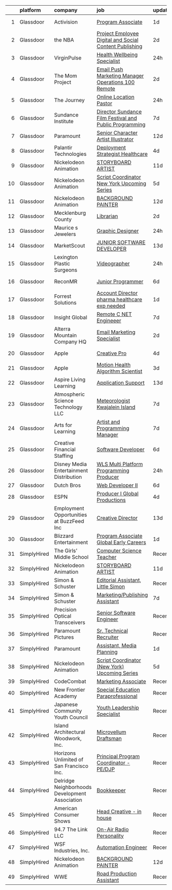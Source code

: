 

|    | platform    | company                                        | job                                                                                                                                                                                                                                                                                                                                                                                                                                                                                                                                                                                                                                                                                                                                                                                                                                                                                                                                                                                                                                                                                                                                                                                                                                                                                                                                                     | update_time   | location             |
|---:|:------------|:-----------------------------------------------|:--------------------------------------------------------------------------------------------------------------------------------------------------------------------------------------------------------------------------------------------------------------------------------------------------------------------------------------------------------------------------------------------------------------------------------------------------------------------------------------------------------------------------------------------------------------------------------------------------------------------------------------------------------------------------------------------------------------------------------------------------------------------------------------------------------------------------------------------------------------------------------------------------------------------------------------------------------------------------------------------------------------------------------------------------------------------------------------------------------------------------------------------------------------------------------------------------------------------------------------------------------------------------------------------------------------------------------------------------------|:--------------|:---------------------|
|  1 | Glassdoor   | Activision                                     | [Program Associate](https://www.glassdoor.com/partner/jobListing.htm?pos=125&ao=1136043&s=58&guid=000001817073eceeb7fb393d2e2c9a29&src=GD_JOB_AD&t=SR&vt=w&cs=1_b6363d11&cb=1655449054931&jobListingId=1007942880623&jrtk=3-0-1g5o77r8og2du801-1g5o77r95pkmd800-9992a95650878960-)                                                                                                                                                                                                                                                                                                                                                                                                                                                                                                                                                                                                                                                                                                                                                                                                                                                                                                                                                                                                                                                                      | 1d            | Santa Monica, CA     |
|  2 | Glassdoor   | the NBA                                        | [Project Employee  Digital and Social Content Publishing](https://www.glassdoor.com/partner/jobListing.htm?pos=119&ao=1136043&s=58&guid=000001817073eceeb7fb393d2e2c9a29&src=GD_JOB_AD&t=SR&vt=w&cs=1_8a2bf1b8&cb=1655449054931&jobListingId=1007940054654&jrtk=3-0-1g5o77r8og2du801-1g5o77r95pkmd800-d02273300f113c7b-)                                                                                                                                                                                                                                                                                                                                                                                                                                                                                                                                                                                                                                                                                                                                                                                                                                                                                                                                                                                                                                | 2d            | Secaucus, NJ         |
|  3 | Glassdoor   | VirginPulse                                    | [Health   Wellbeing Specialist](https://www.glassdoor.com/partner/jobListing.htm?pos=121&ao=1136043&s=58&guid=000001817073eceeb7fb393d2e2c9a29&src=GD_JOB_AD&t=SR&vt=w&cs=1_67ebbc09&cb=1655449054931&jobListingId=1007945582787&jrtk=3-0-1g5o77r8og2du801-1g5o77r95pkmd800-02cf2e8bcc341bf7-)                                                                                                                                                                                                                                                                                                                                                                                                                                                                                                                                                                                                                                                                                                                                                                                                                                                                                                                                                                                                                                                          | 24h           | Remote               |
|  4 | Glassdoor   | The Mom Project                                | [Email   Push Marketing Manager   Operations  100  Remote ](https://www.glassdoor.com/partner/jobListing.htm?pos=112&ao=1110586&s=58&guid=000001817073eceeb7fb393d2e2c9a29&src=GD_JOB_AD&t=SR&vt=w&cs=1_27b50af8&cb=1655449054930&jobListingId=1007940424888&cpc=F41FEAB56D215062&jrtk=3-0-1g5o77r8og2du801-1g5o77r95pkmd800-768d1e8051a4937b--6NYlbfkN0BDp_epf89aHDQhKpPegNJQ_ldQpEFZQsM9OcONMGxWx6pU56EKHF58QjVdAUvn2gWqMEeeReI9Lfo0jpm1b4pp7OwxvgNG4QPsVUjNHZDAecHM94SPetJDxiX0BM96QF0MwDtAJVFCTrjSrBNfEC6gZwgreDkUCCE-SgXUxBadsHaWK8vap87bEj4EqAc-igR5HTyUEZXtXPB3XLIOW3wUFGePyWD4SJYxHNAtGmP7WzXAyNfOugyzgRA4JFhsHj0WKfrSYEiPGEju2U2gE6rHJAYcFEi5OufHIm6oPDeJzJcPi-eiLQOT-1GYh54QO4tIH6lj7pSbbJFyRgW44858QbIB7BZATjTLfmXmI5n-3iOU407SlGny2GvV_EzAqKqQKSiR-QJgUQfRrhlxct3en1UDspTJD-aZWRQrwwYuzm5IeFtLj7u1bxW2YyJjEZ5dtCZUdgH7XlqbeB05w8jQxPq-YBRfD-YvRfohEaMa_ubyyCV-mlA_i4opP-976CQqnm9IwD22q-Fwp0tFjEAa1CHIEE8S3jDwWxmrAFfi0nGlwHG6f5aLTlNdyry0R-9DvSu78L9o8A%3D%3D)                                                                                                                                                                                                                                                                                                                                                                             | 2d            | Remote               |
|  5 | Glassdoor   | The Journey                                    | [Online Location Pastor](https://www.glassdoor.com/partner/jobListing.htm?pos=127&ao=1136043&s=58&guid=000001817073eceeb7fb393d2e2c9a29&src=GD_JOB_AD&t=SR&vt=w&ea=1&cs=1_076693d2&cb=1655449054931&jobListingId=1007944879859&jrtk=3-0-1g5o77r8og2du801-1g5o77r95pkmd800-b4a4b1c5b92e0f10-)                                                                                                                                                                                                                                                                                                                                                                                                                                                                                                                                                                                                                                                                                                                                                                                                                                                                                                                                                                                                                                                            | 24h           | Newark, DE           |
|  6 | Glassdoor   | Sundance Institute                             | [Director  Sundance Film Festival and Public Programming](https://www.glassdoor.com/partner/jobListing.htm?pos=126&ao=1136043&s=58&guid=000001817073eceeb7fb393d2e2c9a29&src=GD_JOB_AD&t=SR&vt=w&cs=1_e9b950c3&cb=1655449054931&jobListingId=1007930596097&jrtk=3-0-1g5o77r8og2du801-1g5o77r95pkmd800-b08be05f9b2cee53-)                                                                                                                                                                                                                                                                                                                                                                                                                                                                                                                                                                                                                                                                                                                                                                                                                                                                                                                                                                                                                                | 7d            | Remote               |
|  7 | Glassdoor   | Paramount                                      | [Senior Character Artist   Illustrator](https://www.glassdoor.com/partner/jobListing.htm?pos=129&ao=1136043&s=58&guid=000001817073eceeb7fb393d2e2c9a29&src=GD_JOB_AD&t=SR&vt=w&cs=1_e7dd174d&cb=1655449054931&jobListingId=1007918003731&jrtk=3-0-1g5o77r8og2du801-1g5o77r95pkmd800-3fcb24547a138c74-)                                                                                                                                                                                                                                                                                                                                                                                                                                                                                                                                                                                                                                                                                                                                                                                                                                                                                                                                                                                                                                                  | 12d           | New York, NY         |
|  8 | Glassdoor   | Palantir Technologies                          | [Deployment Strategist   Healthcare](https://www.glassdoor.com/partner/jobListing.htm?pos=104&ao=1110586&s=58&guid=000001817073eceeb7fb393d2e2c9a29&src=GD_JOB_AD&t=SR&vt=w&cs=1_8860759f&cb=1655449054927&jobListingId=1007934686982&cpc=853DEF62E69EE75B&jrtk=3-0-1g5o77r8og2du801-1g5o77r95pkmd800-305a206c13559dda--6NYlbfkN0Brd2bbJv--kwJLf5E6dthOUocw0FyT9949Kzz66cUevmgVuLUFWYj_oOBcuZnSDrOkGidIEmik9N7UTNyWyLfaqL-O4D-i0cCHvz_n4CZ7VMfuatrEiXcoLa9M3cCJLotG46BI9X1u0SewhbdUqU5TE3Jym9xA8YdW6yP-wv6yAw1c0IlZuqUoXx4TtFT7N4MMIjxrXfebtEbQGzO47xEhMBHEHnLlNn1m0KEBUwwUqtbXlpDPPfDekSrAdSBJ0TILUQfj21vIpaWTuuM5HTzHIfGyCxSVvZEeGJxOJIRK6afg_lV5OWv7o9mj0aDGVqzpIpsonHDD-FthNolZlvsQEis_Wioz3e9FPQR6R6QENMq345cd5mwItiPBT4Bq4JsKHVygq7MrcQvHtWjwEW0H_y0RYm-vgr3Y82th_GKgKrecchEligo_o2yo7uLxREE%3D)                                                                                                                                                                                                                                                                                                                                                                                                                                                                                                                                                  | 4d            | New York, NY         |
|  9 | Glassdoor   | Nickelodeon Animation                          | [STORYBOARD ARTIST](https://www.glassdoor.com/partner/jobListing.htm?pos=118&ao=1136043&s=58&guid=000001817073eceeb7fb393d2e2c9a29&src=GD_JOB_AD&t=SR&vt=w&cs=1_566bacec&cb=1655449054930&jobListingId=1007918868343&jrtk=3-0-1g5o77r8og2du801-1g5o77r95pkmd800-1cb22805620541ee-)                                                                                                                                                                                                                                                                                                                                                                                                                                                                                                                                                                                                                                                                                                                                                                                                                                                                                                                                                                                                                                                                      | 11d           | Burbank, CA          |
| 10 | Glassdoor   | Nickelodeon Animation                          | [Script Coordinator  New York  Upcoming Series](https://www.glassdoor.com/partner/jobListing.htm?pos=117&ao=1136043&s=58&guid=000001817073eceeb7fb393d2e2c9a29&src=GD_JOB_AD&t=SR&vt=w&cs=1_581cfc0a&cb=1655449054930&jobListingId=1007933429546&jrtk=3-0-1g5o77r8og2du801-1g5o77r95pkmd800-4480ba32aa58e2a3-)                                                                                                                                                                                                                                                                                                                                                                                                                                                                                                                                                                                                                                                                                                                                                                                                                                                                                                                                                                                                                                          | 5d            | New York, NY         |
| 11 | Glassdoor   | Nickelodeon Animation                          | [BACKGROUND PAINTER](https://www.glassdoor.com/partner/jobListing.htm?pos=120&ao=1136043&s=58&guid=000001817073eceeb7fb393d2e2c9a29&src=GD_JOB_AD&t=SR&vt=w&cs=1_c928d2e9&cb=1655449054931&jobListingId=1007918177935&jrtk=3-0-1g5o77r8og2du801-1g5o77r95pkmd800-77f317dae4e9868c-)                                                                                                                                                                                                                                                                                                                                                                                                                                                                                                                                                                                                                                                                                                                                                                                                                                                                                                                                                                                                                                                                     | 12d           | Burbank, CA          |
| 12 | Glassdoor   | Mecklenburg County                             | [Librarian](https://www.glassdoor.com/partner/jobListing.htm?pos=130&ao=1136043&s=58&guid=000001817073eceeb7fb393d2e2c9a29&src=GD_JOB_AD&t=SR&vt=w&cs=1_a6a9e57e&cb=1655449054931&jobListingId=1007940262489&jrtk=3-0-1g5o77r8og2du801-1g5o77r95pkmd800-3407ecece2af52d8-)                                                                                                                                                                                                                                                                                                                                                                                                                                                                                                                                                                                                                                                                                                                                                                                                                                                                                                                                                                                                                                                                              | 2d            | United States        |
| 13 | Glassdoor   | Maurice s Jewelers                             | [Graphic Designer](https://www.glassdoor.com/partner/jobListing.htm?pos=102&ao=1110586&s=58&guid=000001817073eceeb7fb393d2e2c9a29&src=GD_JOB_AD&t=SR&vt=w&ea=1&cs=1_035fd842&cb=1655449054927&jobListingId=1007944737193&cpc=883DC43018083D9A&jrtk=3-0-1g5o77r8og2du801-1g5o77r95pkmd800-dcc290c3d2d8ae28--6NYlbfkN0CdcVd3SDA1nO7RkKTAACmPV4xEt72Vls8LI2dqcgyOeMwQfCOCtDjP9cK9FjsJG_6S-JpbsrUfRjpFhovfbIm7bElIb4IcS5tvtffrexHKe-5LRVbCJ8N25pUCF2FBD8-cXHGg9Wtve33PTwMpc5NQS9VEuMMOh2xv1Vtt__Ltbb7bt5RDsHAibLg_eT1m8ZGKTfRLh8w1xEq96PyA1-qEpjJ0uxqLF6ZQhrcV1h5WnUY9xraYQNAQePJDvhWirBFu1z-4vnh0cqTGg6hyTf0S6rctO6dWLsicghq0cye41BEdgPKQf32xFj1wdsWXg4VGaRmYOordj3CN32MF8nVroRf6U315R4Z2aB2CutH1yEaSdjrewCXDmxrdoTv5LMROhUENzqtN-OH1gkw1cYbKzqAWdlJhcLOg3eLMXmFKL5el9FFfGwBzLdOH9k8KPlFy5Hk-TPVVLSEjIntatZgpp9PDmoq3qeH8ycGR8DWgkDBbp31GdDw8uqt6wbmJDMl_2YeRA5vuSA%3D%3D)                                                                                                                                                                                                                                                                                                                                                                                                                                                                                 | 24h           | Miami, FL            |
| 14 | Glassdoor   | MarketScout                                    | [JUNIOR SOFTWARE DEVELOPER](https://www.glassdoor.com/partner/jobListing.htm?pos=110&ao=1110586&s=58&guid=000001817073eceeb7fb393d2e2c9a29&src=GD_JOB_AD&t=SR&vt=w&ea=1&cs=1_74352fb2&cb=1655449054930&jobListingId=1007916261981&cpc=654405A9B1E0A9F5&jrtk=3-0-1g5o77r8og2du801-1g5o77r95pkmd800-d9acbeb95a155bfe--6NYlbfkN0AIjISvKWA8N-feti8tbsC-cLr8b4U-ykyS5eDE0xGPuvW63yXnEsI25Imuwsw3LVJO6MUC1WVlgMOG9eHfx3IrOrS1FUJDiwGCigXAcVciFWvvhQLYBhaK5qs1AfiHRyWfKzCGWAoL36taVq-dH4pzYGVOgGV9BzkyXU9HcALNNngtsHIBf7JYL2szePZ6C80YdDjIcKuJZhHeADRjm98KDRyoYq7kYcO76DOFAhCrURRClPL8sx6fo-o6_5KufvKykaurqQO-G2gQ72LNaR4wBl2CjM20O1LH-W8kK_yRtYlrwWaAbutp6_m6KdZOyXuXCsvrc1727fPSub0CtDxYsVieKce01RZ8wdfy-IBvucCGillvNpLQvjeUbTh5a5yGITmmGKeu4ZMpsWdYLa0KKtbAUbttlBz9TeNpsA_7JDWaMDQvEyNge17phct52WgCz3fKxJgxQClHELdY12TWs1F6jO5QXEfT2vynSveeGyWKWm7wBvtfwEAigU_uDPo%3D)                                                                                                                                                                                                                                                                                                                                                                                                                                                                                      | 13d           | Dallas, TX           |
| 15 | Glassdoor   | Lexington Plastic Surgeons                     | [Videographer](https://www.glassdoor.com/partner/jobListing.htm?pos=106&ao=1110586&s=58&guid=000001817073eceeb7fb393d2e2c9a29&src=GD_JOB_AD&t=SR&vt=w&ea=1&cs=1_be916e98&cb=1655449054929&jobListingId=1007944786659&cpc=48B9F4758953335C&jrtk=3-0-1g5o77r8og2du801-1g5o77r95pkmd800-3920226715d3680a--6NYlbfkN0C940giE5twnzYli1afsKAPzRYwzii1muAbSRri1FK89oINLsCFNXs4CXjVd99fX64jn8YlDWD4vDULHpiWZPVkH_ArlI-LHp6Grm02UXcK5BzpHG-VT9inluiaDaG-ZH52uxpMN2XP65TG5nxpVIemcld_w5xlI0qnRoeNOC2PIgsyjGX4PXKC33LWs_Zf0Qxvs556ES1VPWI65jIjjX190xM2iK5woJi1s4aTKWNi6RWP3FOFA0UjxfQ6FopWivQhztyKl7iEDErbYXzQq7wuNr23qRfYzeSCnQlVyi-SLv2JUoI-yv8WZUk7gsX7ntqJcUTsaYlIzFxKsviyobe5MqaMHLtsBXTWuM-i3X1h7Iiv--LITIdT-4SirNTf903aEA8R5V26K8b8_kOZ-cytX-KWzSUnxsHtmBKQ5cLJA5nDcqG5NVIcUnVfJnN5NbsRQlW2o8iseFHl0TgotAveN83uqe67GUsG8GolTXUGGAnsK8ALgLZmpmb5LP_b6cE%3D)                                                                                                                                                                                                                                                                                                                                                                                                                                                                                                   | 24h           | Atlanta, GA          |
| 16 | Glassdoor   | ReconMR                                        | [Junior Programmer](https://www.glassdoor.com/partner/jobListing.htm?pos=123&ao=1136043&s=58&guid=000001817073eceeb7fb393d2e2c9a29&src=GD_JOB_AD&t=SR&vt=w&ea=1&cs=1_577d9ca3&cb=1655449054931&jobListingId=1007931268361&jrtk=3-0-1g5o77r8og2du801-1g5o77r95pkmd800-da68b61aabd549ed-)                                                                                                                                                                                                                                                                                                                                                                                                                                                                                                                                                                                                                                                                                                                                                                                                                                                                                                                                                                                                                                                                 | 6d            | San Marcos, TX       |
| 17 | Glassdoor   | Forrest Solutions                              | [Account Director  pharma healthcare exp needed ](https://www.glassdoor.com/partner/jobListing.htm?pos=111&ao=1110586&s=58&guid=000001817073eceeb7fb393d2e2c9a29&src=GD_JOB_AD&t=SR&vt=w&ea=1&cs=1_3b110f20&cb=1655449054930&jobListingId=1007942267149&cpc=AC285F3A3ECA6BB0&jrtk=3-0-1g5o77r8og2du801-1g5o77r95pkmd800-cdada683bd1322bf--6NYlbfkN0AuHnhZjmcyaB6k4MEd6HCuGKyWhbjlTBeGSExt6nCCqxeankVGR7-7Sdjn6DI7Ps3cwHHTjcir59qateDwRe_V092nw4Ug-DHsnZnkzNLkvyFeq47G9oJHPWav491x-OXJkPdhlfx5kv9E8EA64i-CYumUSh61KkTCZpfZAKg4LmzxlZK0aprROX9MYiN1_rC-MdITS85lVLRakr-DV-_uRKontrxtdsG7_DUz0a8948VcR5MFHO_0ZCFva7fswRG47B6AGH7-1AcbH9KTOXmJQNMsrj4uVnea4WhJui61IlLfLfxiVWQHnF73lKZ8khdv7FusDo0AmZR8Vz34935z13tbAvxfkncJ97kBG8FxJzpcxVrVgn726rLyvj7UNcuvNPFnptrQntVDNmM40OqoTVp9c7ZLgrIsF1W9EHtgCTrbYcyZuTyHFfI2c7bXBykTOhrH1tKd0Six78cYRjAyxE18wWvwTWlITCMf4Xl_Q1CyNKCSAY5zKNp6dueZR3Y%3D)                                                                                                                                                                                                                                                                                                                                                                                                                                                                | 1d            | Remote               |
| 18 | Glassdoor   | Insight Global                                 | [Remote C   NET Engineeer](https://www.glassdoor.com/partner/jobListing.htm?pos=113&ao=1110586&s=58&guid=000001817073eceeb7fb393d2e2c9a29&src=GD_JOB_AD&t=SR&vt=w&ea=1&cs=1_90240ee6&cb=1655449054930&jobListingId=1007929712709&cpc=334ABAF5D42DC775&jrtk=3-0-1g5o77r8og2du801-1g5o77r95pkmd800-a44c654dfaaaddf8--6NYlbfkN0BKkHZu3wF05EeDimN_p6sYpKCMArvwa95YdH7UpkaBCoSUOkIYlUzfXy5ApT4Kkb4G4c4egp5EeV2jK0GYd9MwXubyIMyThbew28DQcKM1Qvx7dYedYW7IGAMgEZtQrgVm-hN4CMuIQLbdmBcn5x02t8SmNORWyazQ7CQHi2-KapZcSTNBVB4V5C9s4M_qrAwLsy__B1KCizZG2YE8mBVaq-6l4bifwEIg1uoOhjjTkT-4LeA_bI89NJv2M-YYOK1-XRxknmwaBPztGABl8UL6Q4YRgmLO-h1hox7MUqYtIwOzLPtgvaC1hK2jpxH4xANGyEbq3GS06roetvjA1XLM_feHoqNhCYC9x7YKsRM6TIMULa7MoaGcILhTyJtS0-0PhLX0o9Zv1XTR6_MezxbsmtF3vB7YU_QmPwOeZ-jDIQvX3fDVLSy1CpPX-LxR0ViHGrI1TS45L0satE2y-L2HYWPA-9GtlalYeGF9QrF8eBWBYjtdAAU5oJhxpj_SSa8NFFsFzE4B_Q%3D%3D)                                                                                                                                                                                                                                                                                                                                                                                                                                                                         | 7d            | Remote               |
| 19 | Glassdoor   | Alterra Mountain Company  HQ                   | [Email Marketing Specialist](https://www.glassdoor.com/partner/jobListing.htm?pos=101&ao=1110586&s=58&guid=000001817073eceeb7fb393d2e2c9a29&src=GD_JOB_AD&t=SR&vt=w&cs=1_2df800ee&cb=1655449054926&jobListingId=1007939991672&cpc=AE484BB564079092&jrtk=3-0-1g5o77r8og2du801-1g5o77r95pkmd800-41349380c6df7e04--6NYlbfkN0CJbQSB3L26edeJ4Qq3ropmkMntCbW7ELI5jV-r_G5MfF1JmRjBKfTw9Rc3ahl8WDFLh1JTVc4IJ8FOmlOF6cYZLkX6_rmrnkX0gHLI-SivAC0IVRkZaodmb6C4nF91hRavfsjI6UbaeEbeg-vRX9eUnJbOn6VQ8WY_Es4ayXdNmAJ9jmOP1Ai__wlfK8XnnvsMuoPt9QsT-2uyrM4bE-LKNXb6qhibs1G97GdqtybG_tD7-l_Eb8p4cuJLVvMuJxQsbixdKR9qTaKdaVraR1GgdIarjD69YUcqBZqsHkIC6E3LXlE-1lfqDy_VK4rNn-JznEqm6UgPWRyCLpm0PvXdgtIKJqCRzMMvj7s44EdQSl2WO53Jdu8RiSJ67CVZe04zo1cLp5up5fzHfgCEAWzEuzmAO8J_m4yv_fIxP7qEpyipSifWwgPm0NnGuGQ20O8eWaYCOwB0nfoPCP0_SD5XKHuAIghg_TCyS2AZTxmkN8EdWCOG74hwMoaN3TsS7k4Et4RGYrUk82c9zcX_2idal_Y8MEljCNiwUnxzokFKKv-CB3Pq074Vi-os97zK4oQbhXAT02Aqu0XPP5A4mGycPvn2-dP-gPvEc3DNKzdECA%3D%3D)                                                                                                                                                                                                                                                                                                                                                                            | 2d            | Denver, CO           |
| 20 | Glassdoor   | Apple                                          | [Creative Pro](https://www.glassdoor.com/partner/jobListing.htm?pos=122&ao=1136043&s=58&guid=000001817073eceeb7fb393d2e2c9a29&src=GD_JOB_AD&t=SR&vt=w&cs=1_51f90028&cb=1655449054931&jobListingId=1007933563273&jrtk=3-0-1g5o77r8og2du801-1g5o77r95pkmd800-687ebdafc2213745-)                                                                                                                                                                                                                                                                                                                                                                                                                                                                                                                                                                                                                                                                                                                                                                                                                                                                                                                                                                                                                                                                           | 4d            | Rockaway, NJ         |
| 21 | Glassdoor   | Apple                                          | [Motion Health Algorithm Scientist](https://www.glassdoor.com/partner/jobListing.htm?pos=107&ao=1110586&s=58&guid=000001817073eceeb7fb393d2e2c9a29&src=GD_JOB_AD&t=SR&vt=w&cs=1_6a816fa9&cb=1655449054928&jobListingId=1007937963441&cpc=334ABAF5D42DC775&jrtk=3-0-1g5o77r8og2du801-1g5o77r95pkmd800-0a9e17f364445473--6NYlbfkN0BvKrLyj5gPmtZO9T8euul8TCxuuKNOtzRJOomxnwSEodTz2Bc-sPZlC5mDe-NOaJgNsHPVffztlti6jcAy-c5lQiRWgjb8vOedoeW8sxp_Z5N98i8skw2smaIqLptJN34K10d0QfdKun9rJlU_md8wBszVFDOZHtEYCsQwbzuBQ3gdj87-JEaawlWDA5gUjLwwez9bFjwgXXs5pRNwpWxTqtJ5Rh6ADrLLi4pCyv8Rwqf4pc_Tg399MFwRHuR4tI7JvXqtx89OoLmL0oGkS47lPV-Z1mXsId9TTvumkQOpai9_S3-xcP_Gxql4pwl1Nm2B47-nxB5_sR2tbKvbVKrIRSWqwQzsYCE_TduOBQh0YKkHV_5RIEzMuyWIL7cCYmzaYfDCOrQpTSINzMZcF44LqVX2ADaJfFMkcYzxQChafshw0lfW1hf8PVM-Lp64MvVc5t7rH-N_z0cID36N_ypQDOjG5IvI8HVCwL4R051isr_TNfJlCvrmJeF8qXafFuUQE6Z29rZInuqO9-1NPXqmlLB9Vbl3J2M5gO1BiBL7bUsb5cWfMhtrljRBjRJ3PJ6Npev_wgoXA4RIIsXxVPGQh_RNd4h90ruX0HUrSkQ8aGAsiKvdhcZCEaVYPkxdZN6aH3U9qRoKySzXHkIFwhPrfj6wBmiFMLcYVZsjzQ6rPk6vptkpmBWSr2TL7r1MA0m3MmUByr72UjHmb9pLGHkolS-YxwvyDHicJrrxokRFDvmNF10WXKTpS4pQ5tYFodBjRCBeQXzfhZ9INzlbFtiIW5ZbgXZ1bkdH6or1wB8QaduM_RUUxM-fFz5OPbaGFtuzX6z24cdj8W84dRPk8pMigJnxLsWottoSXH377Av7SgLrR8wTPX4flWGHxNxImoohZt10oVg9sfxh6YBu9wTr_q-i4gUtnYigysboy0ZFMIzL6Fu2HrpP-BHyV1sgTd6ZyPxRX7tyFl0F5gdUBPTl) | 3d            | San Diego, CA        |
| 22 | Glassdoor   | Aspire Living   Learning                       | [Application Support](https://www.glassdoor.com/partner/jobListing.htm?pos=103&ao=1110586&s=58&guid=000001817073eceeb7fb393d2e2c9a29&src=GD_JOB_AD&t=SR&vt=w&ea=1&cs=1_c015518b&cb=1655449054928&jobListingId=1007915920745&cpc=BCC169F53084E245&jrtk=3-0-1g5o77r8og2du801-1g5o77r95pkmd800-9d6f5aa88a508279--6NYlbfkN0BAo3YetzOhxh1-XRJC8-CQqtiyOuUy45qwvY4JoNcgcU1LyyZj3JSy9XZ7nHvFgr0PpRv4uAjtJkIUjD7U9byYRRNGpcDT3HhFCYYkZz-E1UaFCxJ9fl4P_Q0495fLt0neP-BMLlhRfcbAxnX1iIvOS-KMKpzgLJJjoEay_RdTGZR03Ioeuf418pE1YLoxdWE1NXmKLTfpBRR22dIOMoHfaDJ7cqvNl6tZD1CwchWOD4P37Sgpe85UMn0EB5o_n0Q0tLBySWnLzmK3LxWUMoH0TVmEvgZc0kH-jYLeeMiq1QWt_K_wIuGMBOIv3YFxGMuC6YrlDSb1YF_zgkBBXwL56ugpuCtdUjZ6sWKR3Ne6KisF4M7MyapWXJe3yPwT0-Q1OI-dE2mvJT_GBscnUue9mj-yyxZKcvQvrqhdZFm95-8oBF8Gc15p4pgqbesg0M-Iif3AK67iiQ%3D%3D)                                                                                                                                                                                                                                                                                                                                                                                                                                                                                                                                              | 13d           | Hartford, CT         |
| 23 | Glassdoor   | Atmospheric Science Technology  LLC            | [Meteorologist Kwajalein Island](https://www.glassdoor.com/partner/jobListing.htm?pos=114&ao=1110586&s=58&guid=000001817073eceeb7fb393d2e2c9a29&src=GD_JOB_AD&t=SR&vt=w&cs=1_9ced4ea3&cb=1655449054930&jobListingId=1007928503327&cpc=F4EED0218A761C36&jrtk=3-0-1g5o77r8og2du801-1g5o77r95pkmd800-6e0a8534b0978a36--6NYlbfkN0D0ff9e8Lfwlpl5zGbQmpn59AL71QmFd7VKOAnfyjZzp5sdngV8WPgYe0dov1m7Y2nJ7JT0KxhYW8DPE6D7FVO413sGTvCwcg2i6kRKsFio_SpmxEXZF4no-mFiwKB_BxlprvJC-2bp3P3cadBUoJmUCufCDdZu0bq2tUOdLYD8MJXvy-A-3w1YAGHusObZEww17526Zk1vemHvrb_95UrOCwK4kg2SNoUTa4CMx78oNg8osZfQnyvM8cEDzZqZ6_vfF0EBumOZLWOvLgD8pDDMvywp8bHtk1Nb3uV2jc5r0Ce9StYs7YZKuD3LvOdUCEuQlOcf-aqG2I7ltS4YIcOXVHcXgELSyknFqOZCa9HyE1b_YSOz2Jw3X0KKk2HFA7KqnDz2h8nuhA2xSxhmgwkxzEWpNTtFKHoA_ncLCdhYD-9zH_QSe-7NyyMO9BjROJVFWyqyHNIviKRwOAqAWq7fPokhIxAe1gA%3D)                                                                                                                                                                                                                                                                                                                                                                                                                                                                                                                      | 7d            | Norman, OK           |
| 24 | Glassdoor   | Arts for Learning                              | [Artist and Programming Manager](https://www.glassdoor.com/partner/jobListing.htm?pos=128&ao=1136043&s=58&guid=000001817073eceeb7fb393d2e2c9a29&src=GD_JOB_AD&t=SR&vt=w&ea=1&cs=1_a915b3ac&cb=1655449054931&jobListingId=1007929580495&jrtk=3-0-1g5o77r8og2du801-1g5o77r95pkmd800-26e762eca806d373-)                                                                                                                                                                                                                                                                                                                                                                                                                                                                                                                                                                                                                                                                                                                                                                                                                                                                                                                                                                                                                                                    | 7d            | Norfolk, VA          |
| 25 | Glassdoor   | Creative Financial Staffing                    | [Software Developer](https://www.glassdoor.com/partner/jobListing.htm?pos=109&ao=1110586&s=58&guid=000001817073eceeb7fb393d2e2c9a29&src=GD_JOB_AD&t=SR&vt=w&cs=1_0d4eab42&cb=1655449054929&jobListingId=1007932469915&cpc=F41FEAB56D215062&jrtk=3-0-1g5o77r8og2du801-1g5o77r95pkmd800-2cb5a16117911f11--6NYlbfkN0AyIsnDczwcVDFrYpf5kat3hxWjSi6qx3YGCfJB8v0u0gbYT3j_rlLqJyej7J4vOdxUDz4xpzQl4jHIlKdJpagKK-jcFRFGocwrPsRwN07TXlApJaKiZhs1z0t0XVH3E1wBkP0KF_6dEAdZuVUDSPMFC4SkT-s7xS0OgolF7X4s9smhcBBHUL6Uf21oJ6WN4m42IYDNdqDP6NW0LvHnBKcFcIz-o8ClYCK0thYPZd2IInDu-UrakzsTM6cegUnUrS8ksK57A7reKpcO2mflKFBsSKgSNJut83EbK5-_vFA6gMCXso-kALyLoPAJ6wjM4jpk32QSphNiM4mQAZxxzZval394jVvS1VfZvcpY8nMIbGUFhR7Kn9jjlZPxHnV9-PlvyC6TWHKimzShmgGFg-kqJGHy4pLiaCaUbpsu8nZn7gj2tISU45o8X04a16m8V6ju7x9xB9AidbRNf_OcpstLYEjBVavmplMntTQsUBILH6_w2d5E-P1mi5f_fB3LkUcxx6kCYvh_zWMki8QCZqtpDZwHiLkM4lsOWI-SPY42b3Hvgv2r9ukvjsjn12tjmQtY0QeZdjQecGMAJHW6DjGF)                                                                                                                                                                                                                                                                                                                                                                                                                | 6d            | Grand Rapids, MI     |
| 26 | Glassdoor   | Disney Media   Entertainment Distribution      | [WLS  Multi Platform Programming Producer](https://www.glassdoor.com/partner/jobListing.htm?pos=105&ao=1110586&s=58&guid=000001817073eceeb7fb393d2e2c9a29&src=GD_JOB_AD&t=SR&vt=w&cs=1_16726a45&cb=1655449054928&jobListingId=1007945724792&cpc=D2F1DE17EE1F43B9&jrtk=3-0-1g5o77r8og2du801-1g5o77r95pkmd800-c3adb125e12c6fd1--6NYlbfkN0DAFTyt7pbDCC2JPO79CSdi1dIb81yjczP5qsKcZIxgiYm3-7g-689UvJS8MdHcuGP37y85EhwiwyDL88oTxq3hjT4xocDASACfioTrvreD80jRmKqZR9F-AOFJEKGyZTI3hQHMGHWkVmosydFAEBmcvSKciMqlb4nh2sXa6AC343dZWfmojBLgKXXUaAE_2trYi9fSTpn7yOZlMMXE58CuXXhnFb9qjnvcxV2Ad0LS1z81ip_7TALOy5Olt106Ac_hswzURKA6tG66JLmhUnETbG9eaQSEzlc9r31s_eL3NrjNF9B1kTnKpnxlKAejtkNPaCNsPw2DaKkufA8LGOVgmid17moatsi6o2DW-jeA5MJ52CjMsuxUuQLd_3f8I11th-08DiNLl0YZVhMJUYNapfGhRYdP_YoaTDViqrZwccSL5nWqnLuVTQkYnUK6LjE%3D)                                                                                                                                                                                                                                                                                                                                                                                                                                                                                                                                            | 24h           | Palos Park, IL       |
| 27 | Glassdoor   | Dutch Bros                                     | [Web Developer II](https://www.glassdoor.com/partner/jobListing.htm?pos=116&ao=1136043&s=58&guid=000001817073eceeb7fb393d2e2c9a29&src=GD_JOB_AD&t=SR&vt=w&cs=1_3fd088e7&cb=1655449054930&jobListingId=1007932227542&jrtk=3-0-1g5o77r8og2du801-1g5o77r95pkmd800-b9d7740511227a60-)                                                                                                                                                                                                                                                                                                                                                                                                                                                                                                                                                                                                                                                                                                                                                                                                                                                                                                                                                                                                                                                                       | 6d            | Oregon               |
| 28 | Glassdoor   | ESPN                                           | [Producer I  Global Productions](https://www.glassdoor.com/partner/jobListing.htm?pos=108&ao=1110586&s=58&guid=000001817073eceeb7fb393d2e2c9a29&src=GD_JOB_AD&t=SR&vt=w&cs=1_bca6ddb6&cb=1655449054929&jobListingId=1007934389021&cpc=B076152010A3B66C&jrtk=3-0-1g5o77r8og2du801-1g5o77r95pkmd800-88e0b946ba2771d3--6NYlbfkN0DAFTyt7pbDCC2JPO79CSdi1dIb81yjczP5qsKcZIxgiYm3-7g-689Ur9xqU8QiYHVjsDsUHp-Tyn5SiIZypbmQceAbPrdflLG4VOzWGliU8nsqU641dFO2RHoW9QzM0xnWnekjq5exYIAPpo5tBtR9OjMeUrhRbcS9LENXkK3j7cJkAz-zBYRz3ndvtRonkzUZL-mw0CUFrHLviQ5pC45bpx0mLtEJk_hJ17zUOIIeoILgfZ1Z1SQFBTQ2bwIjX5P69AXq0SeDrhGt_k0JiQh09qUld57kwiHGNsPKjOTcDa3_zInrSPv9zRB3o1gE4oDRGIVXudkexkAg-CF1Uds2uXEOO3p2gHSmQNyOdd6qrOc5JcZG-jEYNmOKTMwx8LxKpWWxAowXgr-GsLoCA6yTP82PoRP_QpJj6pZv7I1Dh4LqHw4JEg-Y9wKlGWvbU5e9cfWD9sboSQ%3D%3D)                                                                                                                                                                                                                                                                                                                                                                                                                                                                                                                                        | 4d            | Bristol, CT          |
| 29 | Glassdoor   | Employment Opportunities at BuzzFeed  Inc      | [Creative Director](https://www.glassdoor.com/partner/jobListing.htm?pos=124&ao=1136043&s=58&guid=000001817073eceeb7fb393d2e2c9a29&src=GD_JOB_AD&t=SR&vt=w&cs=1_85597e1f&cb=1655449054931&jobListingId=1007916197787&jrtk=3-0-1g5o77r8og2du801-1g5o77r95pkmd800-0932863a50e3448f-)                                                                                                                                                                                                                                                                                                                                                                                                                                                                                                                                                                                                                                                                                                                                                                                                                                                                                                                                                                                                                                                                      | 13d           | New York, NY         |
| 30 | Glassdoor   | Blizzard Entertainment                         | [Program Associate  Global Early Careers](https://www.glassdoor.com/partner/jobListing.htm?pos=115&ao=1136043&s=58&guid=000001817073eceeb7fb393d2e2c9a29&src=GD_JOB_AD&t=SR&vt=w&cs=1_32d29f15&cb=1655449054930&jobListingId=1007943437495&jrtk=3-0-1g5o77r8og2du801-1g5o77r95pkmd800-a083e863b2569448-)                                                                                                                                                                                                                                                                                                                                                                                                                                                                                                                                                                                                                                                                                                                                                                                                                                                                                                                                                                                                                                                | 1d            | Santa Monica, CA     |
| 31 | SimplyHired | The Girls' Middle School                       | [Computer Science Teacher](https://www.simplyhired.com/job/yS-8vBwyKdD8-P1lnTXeuhdmyGpO-qpLLP3uIhinegmJEMLC4ZKCqA?q=creative+programming)                                                                                                                                                                                                                                                                                                                                                                                                                                                                                                                                                                                                                                                                                                                                                                                                                                                                                                                                                                                                                                                                                                                                                                                                               | Recently      | Palo Alto, CA        |
| 32 | SimplyHired | Nickelodeon Animation                          | [STORYBOARD ARTIST](https://www.simplyhired.com/job/GUkO5_DzcFts0jIJW-6G3joq8VU4bZTkU64LrXWHd9KPmUnA5-7Crw?q=creative+programming)                                                                                                                                                                                                                                                                                                                                                                                                                                                                                                                                                                                                                                                                                                                                                                                                                                                                                                                                                                                                                                                                                                                                                                                                                      | 11d           | Burbank, CA          |
| 33 | SimplyHired | Simon & Schuster                               | [Editorial Assistant, Little Simon](https://www.simplyhired.com/job/Ixw8SCTBD9daiNqeA6Z9O4FUCMKmPVv74RKOIbXNgJisHguG5gol0A?q=creative+programming)                                                                                                                                                                                                                                                                                                                                                                                                                                                                                                                                                                                                                                                                                                                                                                                                                                                                                                                                                                                                                                                                                                                                                                                                      | Recently      | New York, NY         |
| 34 | SimplyHired | Simon & Schuster                               | [Marketing/Publishing Assistant](https://www.simplyhired.com/job/q2rN1v43uosihqea9ZdJHNaMsbyVdcHdbhQGcOkC8xLnzViBLaIAJQ?q=creative+programming)                                                                                                                                                                                                                                                                                                                                                                                                                                                                                                                                                                                                                                                                                                                                                                                                                                                                                                                                                                                                                                                                                                                                                                                                         | 7d            | New York, NY         |
| 35 | SimplyHired | Precision Optical Transceivers                 | [Senior Software Engineer](https://www.simplyhired.com/job/NhM17GKzIytngj5rshRKuHuogv7CoXA6bf7xN3MZecvb1qFgEanVeQ?q=creative+programming)                                                                                                                                                                                                                                                                                                                                                                                                                                                                                                                                                                                                                                                                                                                                                                                                                                                                                                                                                                                                                                                                                                                                                                                                               | Recently      | Rochester, NY        |
| 36 | SimplyHired | Paramount Pictures                             | [Sr. Technical Recruiter](https://www.simplyhired.com/job/EoYTfilyvoiTwQ0M_R3u0ubKO-pWZvY3iEIVTuiApWLdKea47zZ3IA?q=creative+programming)                                                                                                                                                                                                                                                                                                                                                                                                                                                                                                                                                                                                                                                                                                                                                                                                                                                                                                                                                                                                                                                                                                                                                                                                                | Recently      | Remote               |
| 37 | SimplyHired | Paramount                                      | [Assistant, Media Planning](https://www.simplyhired.com/job/9ztD62A7sXq_Ea7OSkbI0CtheNvlBHZs3VFAluI85c2N9uG1_0RFlw?q=creative+programming)                                                                                                                                                                                                                                                                                                                                                                                                                                                                                                                                                                                                                                                                                                                                                                                                                                                                                                                                                                                                                                                                                                                                                                                                              | 1d            | New York, NY         |
| 38 | SimplyHired | Nickelodeon Animation                          | [Script Coordinator (New York) Upcoming Series](https://www.simplyhired.com/job/6JsOmipjetulUEiGVt5AOXi3y2XmXUm8iI_7Z-lHTcizU4C-Qso4iA?q=creative+programming)                                                                                                                                                                                                                                                                                                                                                                                                                                                                                                                                                                                                                                                                                                                                                                                                                                                                                                                                                                                                                                                                                                                                                                                          | 5d            | New York, NY         |
| 39 | SimplyHired | CodeCombat                                     | [Marketing Associate](https://www.simplyhired.com/job/6d-JNO-UR8d59ImiUsUEzrc6Q5pPBqQjGmGKaK2DwstTvjx99YXssw?q=creative+programming)                                                                                                                                                                                                                                                                                                                                                                                                                                                                                                                                                                                                                                                                                                                                                                                                                                                                                                                                                                                                                                                                                                                                                                                                                    | Recently      | Remote               |
| 40 | SimplyHired | New Frontier Academy                           | [Special Education Paraprofessional](https://www.simplyhired.com/job/aE-MWId-VQi0QQeUbEMOAl2paFX2Y_AoU6hQ_KSUHSUJyu-JGL9d1Q?q=creative+programming)                                                                                                                                                                                                                                                                                                                                                                                                                                                                                                                                                                                                                                                                                                                                                                                                                                                                                                                                                                                                                                                                                                                                                                                                     | Recently      | Prairie du Chien, WI |
| 41 | SimplyHired | Japanese Community Youth Council               | [Youth Leadership Specialist](https://www.simplyhired.com/job/cDsmHsk9ImcofNvHJsYWxuXMcGW5s7moihwLh96FSKE9qXiT0OOgGA?q=creative+programming)                                                                                                                                                                                                                                                                                                                                                                                                                                                                                                                                                                                                                                                                                                                                                                                                                                                                                                                                                                                                                                                                                                                                                                                                            | Recently      | San Francisco, CA    |
| 42 | SimplyHired | Island Architectural Woodwork, Inc.            | [Microvellum Draftsman](https://www.simplyhired.com/job/hqeiPvIoMFqB3BUoB2jLeYgczD-6YF0GkbmnIUHqzr3Ev5_4qGsfmQ?q=creative+programming)                                                                                                                                                                                                                                                                                                                                                                                                                                                                                                                                                                                                                                                                                                                                                                                                                                                                                                                                                                                                                                                                                                                                                                                                                  | Recently      | Ronkonkoma, NY       |
| 43 | SimplyHired | Horizons Unlimited of San Francisco Inc.       | [Principal Program Coordinator - PE/DJP](https://www.simplyhired.com/job/i0B1Sr7_4T2AFN0Myf-I7fmAkVUuqpQ7DJYQQx69b4i68PmK6b0QgA?q=creative+programming)                                                                                                                                                                                                                                                                                                                                                                                                                                                                                                                                                                                                                                                                                                                                                                                                                                                                                                                                                                                                                                                                                                                                                                                                 | Recently      | San Francisco, CA    |
| 44 | SimplyHired | Delridge Neighborhoods Development Association | [Bookkeeper](https://www.simplyhired.com/job/DcmF_6jr69VtkTViuB2CFM3Sw1K_zgXNw-I2crHolEZJsrEhCmcd4Q?q=creative+programming)                                                                                                                                                                                                                                                                                                                                                                                                                                                                                                                                                                                                                                                                                                                                                                                                                                                                                                                                                                                                                                                                                                                                                                                                                             | Recently      | Seattle, WA          |
| 45 | SimplyHired | American Consumer Shows                        | [Head Creative - in house](https://www.simplyhired.com/job/2Unvl8OTiUXnPGtBTej6Vumb183qbvg3aah3V2W0mXa-h5Xm9S53RA?q=creative+programming)                                                                                                                                                                                                                                                                                                                                                                                                                                                                                                                                                                                                                                                                                                                                                                                                                                                                                                                                                                                                                                                                                                                                                                                                               | Recently      | Remote               |
| 46 | SimplyHired | 94.7 The Link LLC                              | [On-Air Radio Personality](https://www.simplyhired.com/job/N-cz7xyRfLTMtaF9aE-nPTMeQo4OHSBxG7AeiWHsaattQgopmeTbSw?q=creative+programming)                                                                                                                                                                                                                                                                                                                                                                                                                                                                                                                                                                                                                                                                                                                                                                                                                                                                                                                                                                                                                                                                                                                                                                                                               | Recently      | Atlanta, GA          |
| 47 | SimplyHired | WSF Industries, Inc.                           | [Automation Engineer](https://www.simplyhired.com/job/FBH4vD2EuUY_kjqaeddwoHQ98yOQTHBS3CEI40z6TqDFmjnJ48yjGA?q=creative+programming)                                                                                                                                                                                                                                                                                                                                                                                                                                                                                                                                                                                                                                                                                                                                                                                                                                                                                                                                                                                                                                                                                                                                                                                                                    | Recently      | Tonawanda, NY        |
| 48 | SimplyHired | Nickelodeon Animation                          | [BACKGROUND PAINTER](https://www.simplyhired.com/job/G1Bh_5GgXC3k0wGIWoYqb_LgoSji1cG4jzr1GMuPiPVoz4Pl9ieEHA?q=creative+programming)                                                                                                                                                                                                                                                                                                                                                                                                                                                                                                                                                                                                                                                                                                                                                                                                                                                                                                                                                                                                                                                                                                                                                                                                                     | 12d           | Burbank, CA          |
| 49 | SimplyHired | WWE                                            | [Road Production Assistant](https://www.simplyhired.com/job/QBStxMvT--zj8-7nGiQ1XxVMz9PWitpMAmeqJDvN6vQ41CvYFC0uig?q=creative+programming)                                                                                                                                                                                                                                                                                                                                                                                                                                                                                                                                                                                                                                                                                                                                                                                                                                                                                                                                                                                                                                                                                                                                                                                                              | Recently      | Remote               |